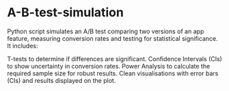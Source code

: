 # A-B-test-simulation

Python script simulates an A/B test comparing two versions of an app feature, measuring conversion rates and testing for statistical significance. It includes:

T-tests to determine if differences are significant.
Confidence Intervals (CIs) to show uncertainty in conversion rates.
Power Analysis to calculate the required sample size for robust results.
Clean visualisations with error bars (CIs) and results displayed on the plot.
